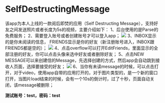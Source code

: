 SelfDestructingMessage
======================
该app为本人上线的一款阅后即焚的应用（Self Destructing Message），支持好友之间发送照片或者长度为5s的视频，主要介绍如下：
1、后台使用的是Parse的免费服务；
2、需要登入账号或者创建账号才可以登入app；
![](//2014063008.png)
3、INBOX显示的是你未阅读的信息， FRIENDS显示是你的好友（新注册账号进入，INBOX跟FRIENDS都是空的）；
![](//2014063002.png)
4、点击overflow可以打开EditFriends，里面显示的全部注册的好友，你可以点击头像来选中好友或者删除好友；
5、点击NEW MESSAGE可以来创建信的Message，先选择创建的方式，然后app会自动跳到接收人页面，选择要接受的好友；
![](//2014063007.png)
6、当你有未读message的时候，可以点击打开，对于video，使用app自带的应用打开的，对于图片类型的，是一个新的窗口打开，当图片load结束的时候，会有一个10s的倒计时，过了十秒，页面自动关闭，该message被删除；

**测试账号：test，密码：test**


